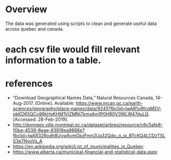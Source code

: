 # Overview
The data was generated using scripts to clean and generate useful data across quebec and canada.

# each csv file would fill relevant information to a table.

# references
- “Download Geographical Names Data,” Natural Resources Canada, 14-Aug-2017. [Online]. Available: https://www.nrcan.gc.ca/earth-sciences/geography/place-names/data/9245?fbclid=IwAR1u9fcqM5V-pkKD65QCo99kHsKHM1ViZMNj7kmsAm1P0HR0V3WLW47duLQ. [Accessed: 28-Feb-2019].
- http://donnees.ville.montreal.qc.ca/dataset/arbres/resource/c6c5afe8-10be-4539-8eae-93918ea9866e?fbclid=IwAR32Rodh8Uyw6vmGkzFmn2Ua32Qdo_q_qj_BTcKQ4LCDzTSLS3e7NyoVs_A
- https://en.wikipedia.org/wiki/List_of_municipalities_in_Quebec
- https://www.alberta.ca/municipal-financial-and-statistical-data.aspx